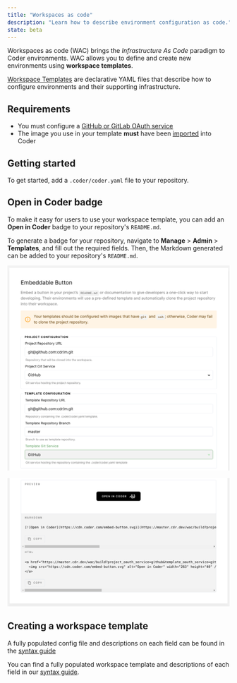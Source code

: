 ```yaml
---
title: "Workspaces as code"
description: "Learn how to describe environment configuration as code."
state: beta
---
```


Workspaces as code (WAC) brings the _Infrastructure As Code_ paradigm to Coder
environments. WAC allows you to define and create new environments using
**workspace templates**.

[Workspace Templates](./templates.md) are declarative YAML files that describe
how to configure environments and their supporting infrastructure.

## Requirements

- You must configure a [GitHub or GitLab OAuth service](../../admin/git.md)
- The image you use in your template **must** have been
  [imported](../../images/importing.md) into Coder

## Getting started

To get started, add a `.coder/coder.yaml` file to your repository.

## Open in Coder badge

To make it easy for users to use your workspace template, you can add an **Open
in Coder** badge to your repository's `README.md`.

To generate a badge for your repository, navigate to **Manage** > **Admin** >
**Templates**, and fill out the required fields. Then, the Markdown generated
can be added to your repository's `README.md`.

![Open In Coder Button](../../assets/workspaces-as-code-badge.png)

![Open In Coder Button Pt. 2](../../assets/workspaces-as-code-badge-preview.png)

## Creating a workspace template

A fully populated config file and descriptions on each field can be found in the
[syntax guide](wac-syntax.md)

You can find a fully populated workspace template and descriptions of each field
in our [syntax guide](templates.md).
